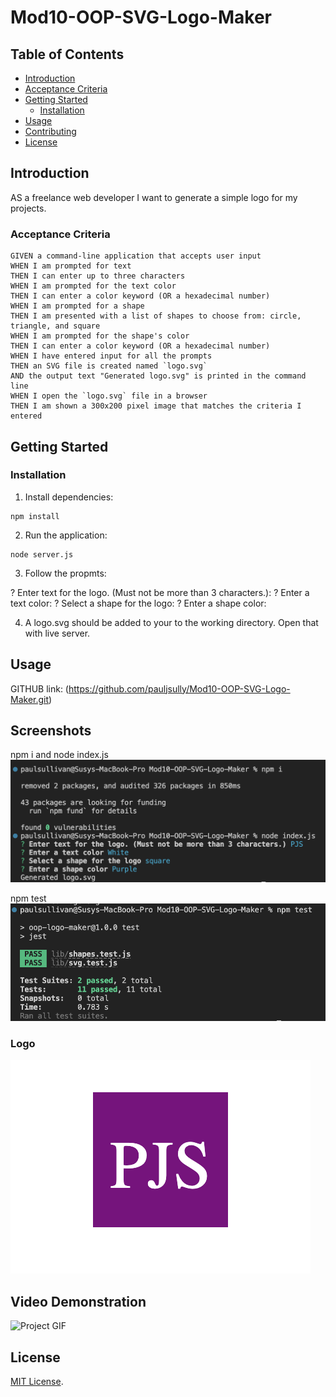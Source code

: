 # Mod10-OOP-SVG-Logo-Maker


## Table of Contents
- [Introduction](#introduction)
- [Acceptance Criteria](#acceptance-criteria)
- [Getting Started](#getting-started)
  - [Installation](#installation)
- [Usage](#usage)
- [Contributing](#contributing)
- [License](#license)

## Introduction

AS a freelance web developer I want to generate a simple logo for my projects.

### Acceptance Criteria

    GIVEN a command-line application that accepts user input
    WHEN I am prompted for text
    THEN I can enter up to three characters
    WHEN I am prompted for the text color
    THEN I can enter a color keyword (OR a hexadecimal number)
    WHEN I am prompted for a shape
    THEN I am presented with a list of shapes to choose from: circle, triangle, and square
    WHEN I am prompted for the shape's color
    THEN I can enter a color keyword (OR a hexadecimal number)
    WHEN I have entered input for all the prompts
    THEN an SVG file is created named `logo.svg`
    AND the output text "Generated logo.svg" is printed in the command line
    WHEN I open the `logo.svg` file in a browser
    THEN I am shown a 300x200 pixel image that matches the criteria I entered

## Getting Started


### Installation


1. Install dependencies:
```
npm install
```
2. Run the application:
```
node server.js
```
3. Follow the propmts:

? Enter text for the logo. (Must not be more than 3 characters.):
? Enter a text color:
? Select a shape for the logo:
? Enter a shape color:

4. A logo.svg should be added to your to the working directory. Open that with live server.

## Usage

GITHUB link: (https://github.com/pauljsully/Mod10-OOP-SVG-Logo-Maker.git)

## Screenshots

npm i and node index.js
![Project Screenshot](./assets/img/npmindex.png)

npm test
![Project Screenshot](./assets/img/npmtest.png)

### Logo

![Project Screenshot](./assets/img/logo.png)


## Video Demonstration

![Project GIF](./assets/gif/OOP-SVG-LogoMaker.gif)



## License

[MIT License](https://opensource.org/licenses/MIT).
